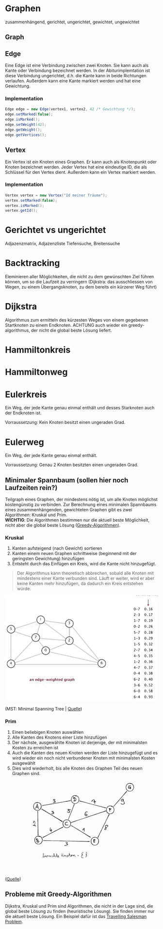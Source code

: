 # Graphen

zusammenhängend, gerichtet, ungerichtet, gewichtet, ungewichtet

## Graph

## Edge
Eine Edge ist eine Verbindung zwischen zwei Knoten. Sie kann auch als Kante oder Verbindung bezeichnet werden.
In der Abiturimplemtation ist diese Verbindung ungerichtet, d.h. die Kante kann in beide Richtungen verlaufen.
Außerdem kann eine Kante markiert werden und hat eine Gewichtung.

### Implementation

```java
Edge edge = new Edge(vertex1, vertex2, 42 /* Gewichtung */);
edge.setMarked(false);
edge.isMarked();
edge.setWeight(42);
edge.getWeight();
edge.getVertices();
```

## Vertex
Ein Vertex ist ein Knoten eines Graphen. Er kann auch als Knotenpunkt oder Knoten bezeichnet werden.
Jeder Vertex hat eine eindeutige ID, die als Schlüssel für den Vertex dient.
Außerdem kann ein Vertex markiert werden.

### Implementation

```java
Vertex vertex = new Vertex("Id meiner Träume");
vertex.setMarked(false);
vertex.isMarked();
vertex.getId();
```

# Gerichtet vs ungerichtet

Adjazenzmatrix, Adjazenzliste
Tiefensuche, Breitensuche

# Backtracking

Eleminieren aller Möglichkeiten, die nicht zu dem gewünschten Ziel führen können, um so die Laufzeit zu verringern (Dijkstra: das ausschliessen von Wegen, zu einem Übergangsknoten, zu dem bereits ein kürzerer Weg führt)

# Dijkstra

Algorithmus zum ermitteln des kürzesten Weges von einem gegebenen Startknoten zu einem Endknoten. ACHTUNG auch wieder ein greedy-algorithmus, der nicht die global beste Lösung liefert.

# Hammiltonkreis

# Hammiltonweg

# Eulerkreis

Ein Weg, der jede Kante genau einmal enthält und desses Starknoten auch der Endknoten ist.

Vorraussetzung:
Kein Knoten besitzt einen ungeraden Grad.

# Eulerweg

Ein Weg, der jede Kante genau einmal enthält.

Vorraussetzung:
Genau 2 Knoten besitzten einen ungeraden Grad.

## Minimaler Spannbaum **(sollen hier noch Laufzeiten rein?)**

Teilgraph eines Graphen, der mindestens nötig ist, um alle Knoten möglichst kostengünstig zu verbinden. Zur Berechnung eines minimalen Spannbaums eines zusammenhängenden, gewichteten Graphen gibt es zwei Algorithmen: Kruskal und Prim.<br>
**WICHTIG**: Die Algorithmen bestimmen nur die aktuell beste Möglichkeit, nicht aber die global beste Lösung ([Greedy-Algorithmen](#probleme-mit-greedy-algorithmen)).

### Kruskal

1. Kanten aufsteigend (nach Gewicht) sortieren
2. Kanten einem neuen Graphen schrittweise (beginnend mit der geringsten Gewichtung) hinzufügen
3. Entsteht durch das Einfügen ein Kreis, wird die Kante nicht hinzugefügt.
> Der Algorithmus kann theoretisch abbrechen, sobald alle Knoten mit mindestens einer Kante verbunden sind. Läuft er weiter, wird er aber keine Kanten mehr hinzufügen, da dadurch ein Kreis entstehen würde.

<img src="./.images/kruskal.gif" alt="Kruskal Algorithmus GIF Animation" width="600"/>

(MST: Minimal Spanning Tree | [Quelle](https://www.thealgorist.com/Algo/GraphTheory/Kruskal))

### Prim

1. Einen beliebigen Knoten auswählen
2. Alle Kanten des Knotens einer Liste hinzufügen
3. Der nächste, ausgewählte Knoten ist derjenige, der mit minimalsten Kosten zu erreichen ist
4. Auch die Kanten des neuen Knoten werden der Liste hinzugefügt und es wird wieder ein noch nicht verbundener Knoten mit minimalsten Kosten ausgewählt
5. Dies wird wiederholt, bis alle Knoten des Graphen Teil des neuen Graphen sind.

<img src="./.images/prim.gif" alt="Prim Algorithmus GIF Animation" width="800"/>

([Quelle](https://www.youtube.com/watch?v=T4crSlGNtLM))

## Probleme mit Greedy-Algorithmen

Dijkstra, Kruskal und Prim sind Algorithmen, die nicht in der Lage sind, die global beste Lösung zu finden (heuristische Lösung). Sie finden immer nur die aktuell beste Lösung. Ein Beispiel dafür ist das [Travelling Salesman Problem](https://de.wikipedia.org/wiki/Problem_des_Handlungsreisenden).
